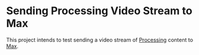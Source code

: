 # Sending Processing Video Stream to Max

This project intends to test sending a video stream of [Processing](https://processing.org/) content to [Max](https://cycling74.com/products/max/).